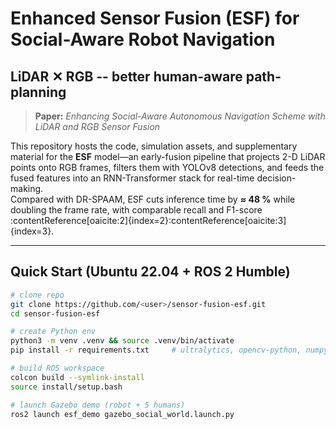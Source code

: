 # Enhanced Sensor Fusion (ESF) for Social-Aware Robot Navigation  
LiDAR ✕ RGB -- better human-aware path-planning
---

> **Paper:** *Enhancing Social-Aware Autonomous Navigation Scheme with LiDAR and RGB Sensor Fusion*  

This repository hosts the code, simulation assets, and supplementary material for the **ESF** model—an early-fusion pipeline that projects 2-D LiDAR points onto RGB frames, filters them with YOLOv8 detections, and feeds the fused features into an RNN-Transformer stack for real-time decision-making.  
Compared with DR-SPAAM, ESF cuts inference time by **≈ 48 %** while doubling the frame rate, with comparable recall and F1-score :contentReference[oaicite:2]{index=2}&#8203;:contentReference[oaicite:3]{index=3}.

---

## Quick Start (Ubuntu 22.04 + ROS 2 Humble)

```bash
# clone repo
git clone https://github.com/<user>/sensor-fusion-esf.git
cd sensor-fusion-esf

# create Python env
python3 -m venv .venv && source .venv/bin/activate
pip install -r requirements.txt     # ultralytics, opencv-python, numpy, etc.

# build ROS workspace
colcon build --symlink-install
source install/setup.bash

# launch Gazebo demo (robot + 5 humans)
ros2 launch esf_demo gazebo_social_world.launch.py
